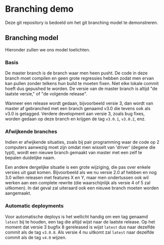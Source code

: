 # Branching demo

Deze git repository is bedoeld om het git branching model te demonstreren.

## Branching model

Hieronder zullen we ons model toelichten.

### Basis

De master branch is de branch waar men heen pusht. De code in deze branch moet
compilen en geen grote regressies hebben zodat men ervan kan pullen zonder
telkens hun build te moeten fixen. Niet elke lokale commit hoeft dus gepushed
te worden. De versie van de master branch is altijd "de laatste versie," of
"de volgende release".

Wanneer een release wordt gedaan, bijvoorbeeld versie 3, dan wordt van master
af gebranched met een branch genaamd v3.0 die tevens ook als v3.0 is getagged.
Verdere development aan versie 3, zoals bug fixes, worden gedaan op deze branch
en krijgen de tag `v3.0.1`, `v3.0.2`, enz.

### Afwijkende branches

Indien er afwijkende situaties, zoals bij pair programming waar de code
op 2 computers aanwezig moet zijn omdat men wisselt van 'driver' (degene die
typt), wordt een nieuwe branch gemaakt van master met een zelf te bepalen
duidelijke naam.

Een andere dergelijke situatie is een grote wijziging, die pas over enkele
versies uit gaat komen. Bijvoorbeeld als we nu versie 2.0 af hebben en nog 3.0
willen releasen met features X en Y, maar men ondertussen ook wil werken aan
een complete rewrite (die waarschijnlijk als versie 4 of 5 zal uitkomen). In
dat geval zal uiteraard ook een nieuwe branch moeten worden aangemaakt.

### Automatic deployments

Voor automatische deploys is het wellicht handig om een tag genaamd `latest`
bij te houden, een tag die altijd wijst naar de laatste release. Op het moment
dat versie 3 bugfix 8 gereleased is wijst `latest` dus naar dezelfde commit als
de tag `v3.0.8`. Als versie 4 nu uitkomt zal `latest` naar dezelfde commit als
de tag `v4.0` wijzen.


